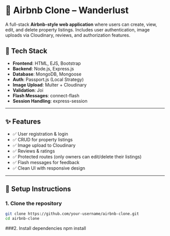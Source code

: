 # 🏡 Airbnb Clone – Wanderlust

A full-stack **Airbnb-style web application** where users can create, view, edit, and delete property listings. Includes user authentication, image uploads via Cloudinary, reviews, and authorization features.

## 🔧 Tech Stack

- **Frontend**: HTML, EJS, Bootstrap
- **Backend**: Node.js, Express.js
- **Database**: MongoDB, Mongoose
- **Auth**: Passport.js (Local Strategy)
- **Image Upload**: Multer + Cloudinary
- **Validation**: Joi
- **Flash Messages**: connect-flash
- **Session Handling**: express-session

---

## ✨ Features

- ✅ User registration & login
- ✅ CRUD for property listings
- ✅ Image upload to Cloudinary
- ✅ Reviews & ratings
- ✅ Protected routes (only owners can edit/delete their listings)
- ✅ Flash messages for feedback
- ✅ Clean UI with responsive design

---

## 🚀 Setup Instructions

### 1. Clone the repository

```bash
git clone https://github.com/your-username/airbnb-clone.git
cd airbnb-clone
```
###2. Install dependencies
npm install

```bash

```
